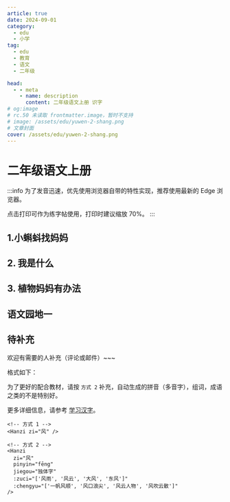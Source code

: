 ```yaml
---
article: true
date: 2024-09-01
category:
  - edu
  - 小学
tag:
  - edu
  - 教育
  - 语文
  - 二年级

head:
  - - meta
    - name: description
      content: 二年级语文上册 识字
# og:image
# rc.50 未读取 frontmatter.image，暂时不支持
# image: /assets/edu/yuwen-2-shang.png
# 文章封面
cover: /assets/edu/yuwen-2-shang.png
---
```


# 二年级语文上册

:::info
为了发音迅速，优先使用浏览器自带的特性实现，推荐使用最新的 Edge 浏览器。

点击打印可作为练字帖使用，打印时建议缩放 70%。
:::

## 1.小蝌蚪找妈妈

<Hanzi zi="找" :zuci="['查找', '寻找', '找一找']" />
<Hanzi zi="两" :zuci="['两个', '两天', '两人']" />
<Hanzi zi="哪" pinyin="nǎ" :zuci="['哪里', '哪些', '哪个']" />
<Hanzi zi="宽" :zuci="['宽大', '宽广', '宽阔']" />
<Hanzi zi="顶" :zuci="['山顶', '顶点', '顶尖', '顶端']" />
<Hanzi zi="眼" :zuci="['眼光', '眼泪', '天眼']" />
<Hanzi zi="睛" :zuci="['眼睛', '目不转睛']" />
<Hanzi zi="肚" pinyin="dù" :zuci="['肚子', '肚皮']" />
<Hanzi zi="皮" :zuci="['皮毛', '皮肤', '皮包']" />
<Hanzi zi="跳" :zuci="['跳远', '跳高', '跳跃']" />

<Hanzi zi="塘" :zuci="['池塘', '水塘', '鱼塘', '荷塘']" />
<Hanzi zi="脑" :zuci="['大脑', '脑门']" />
<Hanzi zi="袋" :zuci="['口袋', '衣袋', '袋子', '袋鼠']" />
<Hanzi zi="灰" :zuci="['灰色', '灰尘']" />
<Hanzi zi="哇" :zuci="['好哇', '走哇']" />
<Hanzi zi="教" pinyin="jiāo" :zuci="['教书', '教课']" />
<Hanzi zi="教" pinyin="jiào" :zuci="['教导', '教育']" />
<Hanzi zi="捕" :zuci="['捕捉', '捕食']" />
<Hanzi zi="迎" :zuci="['欢迎', '迎接', '迎风', '迎面']" />
<Hanzi zi="阿" pinyin="ā" :zuci="['阿姐', '阿妹']" />
<Hanzi zi="姨" :zuci="['阿姨', '小姨']" />
<Hanzi zi="龟" pinyin="guī" :zuci="['乌龟', '龟甲']" />
<Hanzi zi="披" :zuci="['披风', '披着']" />
<Hanzi zi="鼓" :zuci="['鼓动', '打鼓', '鼓励']" />

## 2. 我是什么

<Hanzi zi="变" :zuci="['变化', '改变', '变换', '变成']" />
<Hanzi zi="极" :zuci="['极小', '极好', '南极', '北极']" />
<Hanzi zi="傍" :zuci="['傍晚']" />
<Hanzi zi="海" :zuci="['大海', '海浪', '海水']" />
<Hanzi zi="洋" :zuci="['海洋', '洋流', '太平洋']" />
<Hanzi zi="作" :zuci="['作为', '工作', '看作']" />
<Hanzi zi="坏" :zuci="['坏人', '坏蛋', '好坏', '坏事', '破坏']" />
<Hanzi pinyin="gěi" zi="给" :zuci="['交给', '送给']" />
<Hanzi zi="带" :zuci="['带来', '带走', '海带', '皮带']" />

<Hanzi zi="晒" :zuci="['日晒', '晒太阳', '晒干', '晾干']" />
<Hanzi zi="越" :zuci="['越界', '超越']" />
<Hanzi zi="滴" :zuci="['水滴', '点滴']" />
<Hanzi zi="溪" :zuci="['小溪', '溪水']" />
<Hanzi zi="奔" pinyin="bēn" :zuci="['奔跑', '奔驰', '狂奔']" />
<Hanzi zi="淹" :zuci="['淹没', '淹水']" />
<Hanzi zi="没" pinyin="mò" :zuci="['沉没', '没收', '埋没']" />
<Hanzi zi="冲" pinyin="chōng" :zuci="['冲洗', '冲刷', '冲毁']" />
<Hanzi zi="毁" :zuci="['毁坏', '毁灭']" />
<Hanzi zi="屋" :zuci="['屋子', '房屋']" />
<Hanzi zi="灾" :zuci="['灾难', '火灾', '天灾']" />
<Hanzi zi="种" pinyin="zhǒng" :zuci="['种子', '各种']" />
<Hanzi zi="猜" :zuci="['猜测', '猜谜']" />

## 3. 植物妈妈有办法

<Hanzi zi="法" :zuci="['办法', '方法', '法律']" />
<Hanzi zi="如" :zuci="['假如', '如果', '比如']" />
<Hanzi zi="已" :zuci="['已经', '已知']" />
<Hanzi zi="经" :zuci="['经常', '经典', '经过', '经历']" :chengyu="['久经风霜', '经久不衰']" />
<Hanzi zi="它" :zuci="['它们', '它的']" />
<Hanzi zi="娃" :zuci="['娃娃', '女娃']" />
<Hanzi zi="毛" :zuci="['羊毛', '毛衣', '皮毛']" />
<Hanzi zi="更" pinyin="gèng" :zuci="['更加', '更好']" />
<Hanzi zi="知" :zuci="['知晓', '知识', '知道']" />
<Hanzi zi="识" :zuci="['认识', '识字', '识别']" />

<Hanzi zi="植" :zuci="['植物', '种植', '植树']" />
<Hanzi zi="为" pinyin="wéi" :zuci="['作为', '成为']" />
<Hanzi zi="为" pinyin="wèi" :zuci="['因为']" />
<Hanzi zi="旅" :zuci="['旅游', '旅行']" />
<Hanzi zi="备" :zuci="['准备', '备份', '戒备']" />
<Hanzi zi="纷" :zuci="['纷纷', '缤纷']" />
<Hanzi zi="刺" pinyin="cì" :zuci="['冲刺', '刺耳']" />
<Hanzi zi="底" pinyin="dǐ" :zuci="['底下', '海底']" />
<Hanzi zi="啪" :zuci="['啪啦', '啪嚓']" />
<Hanzi zi="炸" pinyin="zhà" :zuci="['炸弹', '爆炸', '轰炸']" />
<Hanzi zi="离" :zuci="['离开', '离别', '分离']" />
<Hanzi zi="粗" :zuci="['粗心', '粗细']" />
<Hanzi zi="却" :zuci="['忘却', '退却']" />
<Hanzi zi="得" pinyin="dé" :zuci="['得到', '获得']" />

## 语文园地一

<Hanzi zi="套" :zuci="['手套', '外套', '圈套', '套圈']" />
<Hanzi zi="帽" :zuci="['帽子', '衣帽', '小黄帽', '安全帽']" />
<Hanzi zi="登" :zuci="['登山', '登上', '登高', '登记', '登天']" />
<Hanzi zi="鞋" :zuci="['鞋子', '皮鞋', '凉鞋', '球鞋']" />
<Hanzi zi="裤" :zuci="['裤子', '内裤', '短裤', '长裤']" />
<Hanzi zi="图" :zuci="['地图', '画图', '图片', '图书', '图形']" />
<Hanzi zi="壶" :zuci="['水壶', '茶壶', '酒壶']" />
<Hanzi zi="帐" :zuci="['帐篷', '蚊帐', '营帐']" />
<Hanzi zi="篷" :zuci="['帐篷', '斗篷', '车篷']" />
<Hanzi zi="指" :zuci="['指针', '指向', '手指', '指甲']" />
<Hanzi zi="针" :zuci="['打针', '针对', '针线', '针眼']" />

<Hanzi zi="都" pinyin="dōu" :zuci="['炸弹', '爆炸', '轰炸']" />

## 待补充 <Badge text="待补充" type="tip" />

欢迎有需要的人补充（评论或邮件）~~~

格式如下：

为了更好的配合教材，请按 `方式 2` 补充，自动生成的拼音（多音字），组词，成语之类的不是特别好。

更多详细信息，请参考 [学习汉字](./learn-hanzi.md)。

```vue
<!-- 方式 1 -->
<Hanzi zi="风" />

<!-- 方式 2 -->
<Hanzi
  zi="风"
  pinyin="fēng"
  jiegou="独体字"
  :zuci="['风雨', '风云', '大风', '东风']"
  :chengyu="['一帆风顺', '风口浪尖', '风云人物', '风吹云散']"
/>
```
